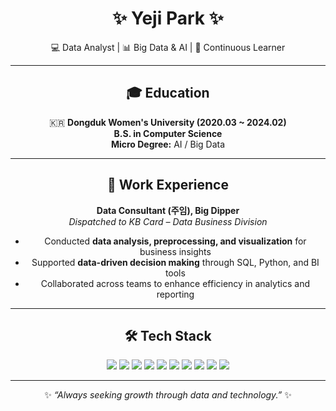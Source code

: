 <div align="center">

# ✨ Yeji Park ✨  
💻 Data Analyst | 📊 Big Data & AI | 🌱 Continuous Learner  

---

## 🎓 Education
🇰🇷 **Dongduk Women's University (2020.03 ~ 2024.02)**  
**B.S. in Computer Science**  
**Micro Degree:** AI / Big Data  

---

## 💼 Work Experience
**Data Consultant (주임), Big Dipper**  
_Dispatched to KB Card – Data Business Division_  

- Conducted **data analysis, preprocessing, and visualization** for business insights  
- Supported **data-driven decision making** through SQL, Python, and BI tools  
- Collaborated across teams to enhance efficiency in analytics and reporting  

---

## 🛠 Tech Stack
<p>
  <img src="https://img.shields.io/badge/Python-3776AB?style=for-the-badge&logo=python&logoColor=white"/> 
  <img src="https://img.shields.io/badge/SQL-4479A1?style=for-the-badge&logo=databricks&logoColor=white"/> 
  <img src="https://img.shields.io/badge/Java-007396?style=for-the-badge&logo=java&logoColor=white"/> 
  <img src="https://img.shields.io/badge/Spring Boot-6DB33F?style=for-the-badge&logo=springboot&logoColor=white"/>  
  <img src="https://img.shields.io/badge/Oracle-F80000?style=for-the-badge&logo=oracle&logoColor=white"/> 
  <img src="https://img.shields.io/badge/MyBatis-1F5B95?style=for-the-badge&logoColor=white"/>  
  <img src="https://img.shields.io/badge/TensorFlow-FF6F00?style=for-the-badge&logo=tensorflow&logoColor=white"/> 
  <img src="https://img.shields.io/badge/PyTorch-EE4C2C?style=for-the-badge&logo=pytorch&logoColor=white"/>  
  <img src="https://img.shields.io/badge/NumPy-013243?style=for-the-badge&logo=numpy&logoColor=white"/> 
  <img src="https://img.shields.io/badge/Pandas-150458?style=for-the-badge&logo=pandas&logoColor=white"/>  
</p>

---

✨ _“Always seeking growth through data and technology.”_ ✨  
